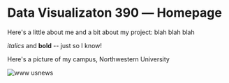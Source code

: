 # Data Visualizaton 390 –– Homepage

Here's a little about me and a bit about my project: blah blah blah

*italics* and **bold** -- just so I know!

Here's a picture of my campus, Northwestern University

![www usnews](https://user-images.githubusercontent.com/114178058/191808066-c051f8ec-141f-4f70-a62d-d611dde52d69.jpg)
